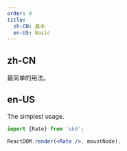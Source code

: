 ```yaml
---
order: 0
title:
  zh-CN: 基本
  en-US: Basic
---
```


## zh-CN

最简单的用法。

## en-US

The simplest usage.

```jsx
import {Rate} from 'skd';

ReactDOM.render(<Rate />, mountNode);
```
